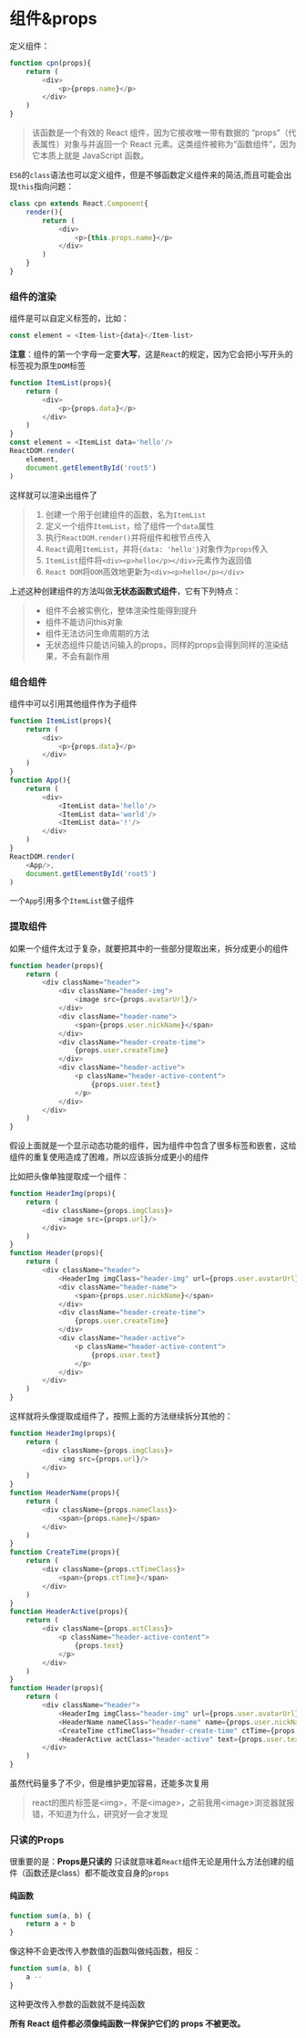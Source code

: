 # 组件&props
定义组件：  
````javascript
function cpn(props){
    return (
        <div>
            <p>{props.name}</p>
        </div>
    )
}
````
> 该函数是一个有效的 React 组件，因为它接收唯一带有数据的 “props”（代表属性）对象与并返回一个 React 元素。这类组件被称为“函数组件”，因为它本质上就是 JavaScript 函数。

`ES6`的`class`语法也可以定义组件，但是不够函数定义组件来的简洁,而且可能会出现`this`指向问题：

````javascript
class cpn extends React.Component{
    render(){
        return (
            <div>
                <p>{this.props.name}</p>
            </div>
        )
    }
}
````

### 组件的渲染
组件是可以自定义标签的，比如：
````javascript
const element = <Item-list>{data}</Item-list>
````
**注意**：组件的第一个字母一定要**大写**，这是`React`的规定，因为它会把小写开头的标签视为原生`DOM`标签 

````javascript
function ItemList(props){
    return (
        <div>
            <p>{props.data}</p>
        </div>
    )
}
const element = <ItemList data='hello'/>
ReactDOM.render(
    element,
    document.getElementById('root5')
)
````
这样就可以渲染出组件了
>1. 创建一个用于创建组件的函数，名为`ItemList`
>2. 定义一个组件`ItemList`，给了组件一个`data`属性
>3. 执行`ReactDOM.render()`并将组件和根节点传入
>4. `React`调用`ItemList`，并将`{data: 'hello'}`对象作为`props`传入
>5. `ItemList`组件将`<div><p>hello</p></div>`元素作为返回值
>6. `React DOM`将`DOM`高效地更新为`<div><p>hello</p></div>`

上述这种创建组件的方法叫做**无状态函数式组件**，它有下列特点：
>* 组件不会被实例化，整体渲染性能得到提升
>* 组件不能访问this对象
>* 组件无法访问生命周期的方法
>* 无状态组件只能访问输入的props，同样的props会得到同样的渲染结果，不会有副作用

### 组合组件
组件中可以引用其他组件作为子组件  
````javascript
function ItemList(props){
    return (
        <div>
            <p>{props.data}</p>
        </div>
    )
}
function App(){
    return (
        <div>
            <ItemList data='hello'/>
            <ItemList data='world'/>
            <ItemList data='!'/>
        </div>
    )
}
ReactDOM.render(
    <App/>,
    document.getElementById('root5')
)
````
一个`App`引用多个`ItemList`做子组件

### 提取组件
如果一个组件太过于复杂，就要把其中的一些部分提取出来，拆分成更小的组件  

````javascript
function header(props){
    return (
        <div className="header">
            <div className="header-img">
                <image src={props.avatarUrl}/>
            </div>
            <div className="header-name">
                <span>{props.user.nickName}</span>
            </div>
            <div className="header-create-time">
                {props.user.createTime}
            </div>
            <div className="header-active">
                <p className="header-active-content">
                    {props.user.text}
                </p>
            </div>
        </div>
    )
}
````
假设上面就是一个显示动态功能的组件，因为组件中包含了很多标签和嵌套，这给组件的重复使用造成了困难，所以应该拆分成更小的组件  

比如把头像单独提取成一个组件：
````javascript
function HeaderImg(props){
    return (
        <div className={props.imgClass}>
            <image src={props.url}/>
        </div>
    )
}
function Header(props){
    return (
        <div className="header">
            <HeaderImg imgClass="header-img" url={props.user.avatarUrl}/>
            <div className="header-name">
                <span>{props.user.nickName}</span>
            </div>
            <div className="header-create-time">
                {props.user.createTime}
            </div>
            <div className="header-active">
                <p className="header-active-content">
                    {props.user.text}
                </p>
            </div>
        </div>
    )
}
````
这样就将头像提取成组件了，按照上面的方法继续拆分其他的：
````javascript
function HeaderImg(props){
    return (
        <div className={props.imgClass}>
            <img src={props.url}/>
        </div>
    )
}
function HeaderName(props){
    return (
        <div className={props.nameClass}>
            <span>{props.name}</span>
        </div>
    )
}
function CreateTime(props){
    return (
        <div className={props.ctTimeClass}>
            <span>{props.ctTime}</span>
        </div>
    )
}
function HeaderActive(props){
    return (
        <div className={props.actClass}>
            <p className="header-active-content">
                {props.text}
            </p>
        </div>
    )
}
function Header(props){
    return (
        <div className="header">
            <HeaderImg imgClass="header-img" url={props.user.avatarUrl}/>
            <HeaderName nameClass="header-name" name={props.user.nickName}/>
            <CreateTime ctTimeClass="header-create-time" ctTime={props.user.createTime}/>
            <HeaderActive actClass="header-active" text={props.user.text}/>
        </div>
    )
}
````
虽然代码量多了不少，但是维护更加容易，还能多次复用
> react的图片标签是\<img>，不是\<image>，之前我用\<image>浏览器就报错，不知道为什么，研究好一会才发现

### 只读的Props
很重要的是：**Props是只读的**
只读就意味着`React`组件无论是用什么方法创建的组件（函数还是class）都不能改变自身的`props`

#### 纯函数
````javascript
function sum(a, b) {
    return a + b
}
````
像这种不会更改传入参数值的函数叫做纯函数，相反：
````javascript
function sum(a, b) {
    a --
}
````
这种更改传入参数的函数就不是纯函数

**所有 React 组件都必须像纯函数一样保护它们的 props 不被更改。**